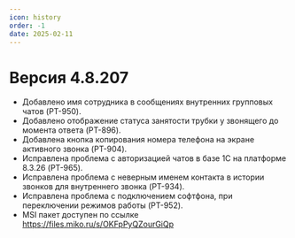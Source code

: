 ```yaml
---
icon: history
order: -1
date: 2025-02-11
---
```

# Версия 4.8.207

- Добавлено имя сотрудника в сообщениях внутренних групповых чатов (PT-950).
- Добавлено отображение статуса занятости трубки у звонящего до момента ответа (PT-896).
- Добавлена кнопка копирования номера телефона на экране активного звонка (PT-904).
- Исправлена проблема с авторизацией чатов в базе 1С на платформе 8.3.26 (PT-965).
- Исправлена проблема с неверным именем контакта в истории звонков для внутреннего звонка (PT-934).
- Исправлена проблема с подключением софтфона, при переключении режимов работы (PT-952).
- MSI пакет доступен по ссылке https://files.miko.ru/s/OKFpPyQZourGiQp
